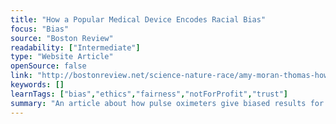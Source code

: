 ```yaml
---
title: "How a Popular Medical Device Encodes Racial Bias"
focus: "Bias"
source: "Boston Review"
readability: ["Intermediate"]
type: "Website Article"
openSource: false
link: "http://bostonreview.net/science-nature-race/amy-moran-thomas-how-popular-medical-device-encodes-racial-bias"
keywords: []
learnTags: ["bias","ethics","fairness","notForProfit","trust"]
summary: "An article about how pulse oximeters give biased results for people with darker skin, which prompted a follow-up study.  "
---
```

